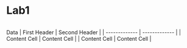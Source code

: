 # Lab1

![](        )

Data
| First Header  | Second Header |
| ------------- | ------------- |
| Content Cell  | Content Cell  |
| Content Cell  | Content Cell  |




